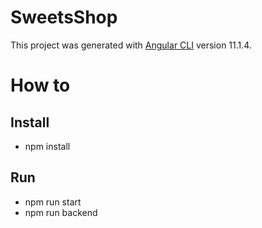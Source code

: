 # SweetsShop

This project was generated with [Angular CLI](https://github.com/angular/angular-cli) version 11.1.4.

# How to 

## Install

- npm install

## Run 

- npm run start
- npm run backend
